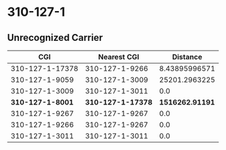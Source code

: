 # 310-127-1
## Unrecognized Carrier


| CGI | Nearest CGI | Distance |
|-----|-------------|----------|
| 310-127-1-17378 | 310-127-1-9266 | 8.43895996571 |
| 310-127-1-9059 | 310-127-1-3009 | 25201.2963225 |
| 310-127-1-3009 | 310-127-1-3011 | 0.0 |
| **310-127-1-8001** | **310-127-1-17378** | **1516262.91191** |
| 310-127-1-9267 | 310-127-1-9267 | 0.0 |
| 310-127-1-9266 | 310-127-1-9267 | 0.0 |
| 310-127-1-3011 | 310-127-1-3011 | 0.0 |
